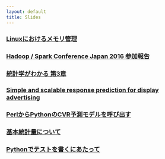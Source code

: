 ```yaml
---
layout: default
title: Slides
---
```


### [Linuxにおけるメモリ管理](/slides/linux_memory.html)

### [Hadoop / Spark Conference Japan 2016 参加報告](/slides/attend_hcj2016.html)

### [統計学がわかる 第3章](/slides/hamburger_statistics_section3.html)

### [Simple and scalable response prediction for display advertising](/slides/criteo_paper.html)

### [PerlからPythonのCVR予測モデルを呼び出す](/slides/call_cvr_prediction_model_from_perl.html)

### [基本統計量について](/slides/fundamental_statistics.html)

### [Pythonでテストを書くにあたって](/slides/python_unittest.html)
